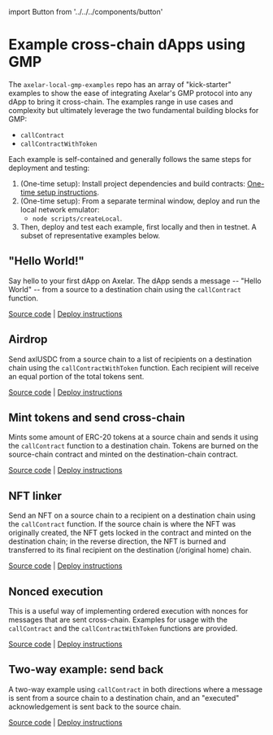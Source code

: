 import Button from '../../../components/button'

#  Example cross-chain dApps using GMP

The `axelar-local-gmp-examples` repo has an array of "kick-starter" examples to show the ease of integrating Axelar's GMP protocol into any dApp to bring it cross-chain. The examples range in use cases and complexity but ultimately leverage the two fundamental building blocks for GMP:
- `callContract`
- `callContractWithToken`

Each example is self-contained and generally follows the same steps for deployment and testing:
1. (One-time setup): Install project dependencies and build contracts: [One-time setup instructions](https://github.com/axelarnetwork/axelar-local-gmp-examples#one-time-setup).
2. (One-time setup): From a separate terminal window, deploy and run the local network emulator: 
    - `node scripts/createLocal`.
3. Then, deploy and test each example, first locally and then in testnet. A subset of representative examples below.


## "Hello World!"

Say hello to your first dApp on Axelar. The dApp sends a message -- "Hello World" -- from a source to a destination chain using the `callContract` function.

[Source code](https://github.com/axelarnetwork/axelar-local-gmp-examples/tree/main/examples/call-contract) | [Deploy instructions](https://github.com/axelarnetwork/axelar-local-gmp-examples#call-contract)

## Airdrop

Send axlUSDC from a source chain to a list of recipients on a destination chain using the `callContractWithToken` function. Each recipient will receive an equal portion of the total tokens sent.

[Source code](https://github.com/axelarnetwork/axelar-local-gmp-examples/tree/main/examples/call-contract-with-token) | [Deploy instructions](https://github.com/axelarnetwork/axelar-local-gmp-examples#call-contract-with-token)

## Mint tokens and send cross-chain

Mints some amount of ERC-20 tokens at a source chain and sends it using the `callContract` function to a destination chain. Tokens are burned on the source-chain contract and minted on the destination-chain contract. 

[Source code](https://github.com/axelarnetwork/axelar-local-gmp-examples/tree/main/examples/cross-chain-token) | [Deploy instructions](https://github.com/axelarnetwork/axelar-local-gmp-examples#cross-chain-token)

## NFT linker

Send an NFT on a source chain to a recipient on a destination chain using the `callContract` function. If the source chain is where the NFT was originally created, the NFT gets locked in the contract and minted on the destination chain; in the reverse direction, the NFT is burned and transferred to its final recipient on the destination (/original home) chain.

[Source code](https://github.com/axelarnetwork/axelar-local-gmp-examples/tree/main/examples/nft-linker) | [Deploy instructions](https://github.com/axelarnetwork/axelar-local-gmp-examples#nft-linker)


## Nonced execution

This is a useful way of implementing ordered execution with nonces for messages that are sent cross-chain. Examples for usage with the `callContract` and the `callContractWithToken` functions are provided. 

[Source code](https://github.com/axelarnetwork/axelar-local-gmp-examples/tree/main/examples/nonced-execution) | [Deploy instructions](https://github.com/axelarnetwork/axelar-local-gmp-examples#nonced-execution)

## Two-way example: send back

A two-way example using `callContract` in both directions where a message is sent from a source chain to a destination chain, and an "executed" acknowledgement is sent back to the source chain.

[Source code](https://github.com/axelarnetwork/axelar-local-gmp-examples/tree/main/examples/send-ack) | [Deploy instructions](https://github.com/axelarnetwork/axelar-local-gmp-examples#send-ack)